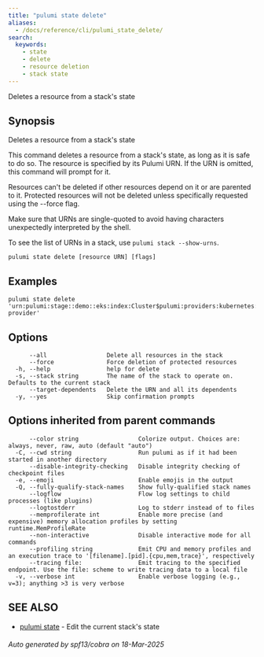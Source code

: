 ```yaml
---
title: "pulumi state delete"
aliases:
  - /docs/reference/cli/pulumi_state_delete/
search:
  keywords:
    - state
    - delete
    - resource deletion
    - stack state
---
```


Deletes a resource from a stack's state

## Synopsis

Deletes a resource from a stack's state

This command deletes a resource from a stack's state, as long as it is safe to do so. The resource is specified
by its Pulumi URN. If the URN is omitted, this command will prompt for it.

Resources can't be deleted if other resources depend on it or are parented to it. Protected resources
will not be deleted unless specifically requested using the --force flag.

Make sure that URNs are single-quoted to avoid having characters unexpectedly interpreted by the shell.

To see the list of URNs in a stack, use `pulumi stack --show-urns`.


```
pulumi state delete [resource URN] [flags]
```

## Examples

```
pulumi state delete 'urn:pulumi:stage::demo::eks:index:Cluster$pulumi:providers:kubernetes::eks-provider'
```

## Options

```
      --all                 Delete all resources in the stack
      --force               Force deletion of protected resources
  -h, --help                help for delete
  -s, --stack string        The name of the stack to operate on. Defaults to the current stack
      --target-dependents   Delete the URN and all its dependents
  -y, --yes                 Skip confirmation prompts
```

## Options inherited from parent commands

```
      --color string                 Colorize output. Choices are: always, never, raw, auto (default "auto")
  -C, --cwd string                   Run pulumi as if it had been started in another directory
      --disable-integrity-checking   Disable integrity checking of checkpoint files
  -e, --emoji                        Enable emojis in the output
  -Q, --fully-qualify-stack-names    Show fully-qualified stack names
      --logflow                      Flow log settings to child processes (like plugins)
      --logtostderr                  Log to stderr instead of to files
      --memprofilerate int           Enable more precise (and expensive) memory allocation profiles by setting runtime.MemProfileRate
      --non-interactive              Disable interactive mode for all commands
      --profiling string             Emit CPU and memory profiles and an execution trace to '[filename].[pid].{cpu,mem,trace}', respectively
      --tracing file:                Emit tracing to the specified endpoint. Use the file: scheme to write tracing data to a local file
  -v, --verbose int                  Enable verbose logging (e.g., v=3); anything >3 is very verbose
```

## SEE ALSO

* [pulumi state](/docs/iac/cli/commands/pulumi_state/)	 - Edit the current stack's state

###### Auto generated by spf13/cobra on 18-Mar-2025
